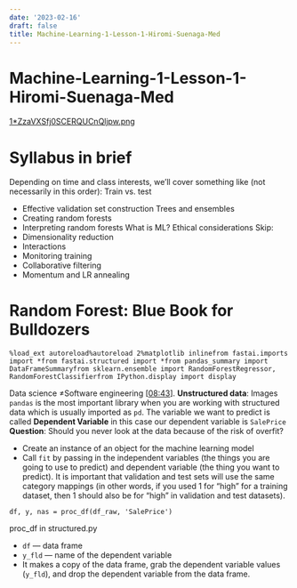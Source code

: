 ```yaml
---
date: '2023-02-16'
draft: false
title: Machine-Learning-1-Lesson-1-Hiromi-Suenaga-Med
---
```


# Machine-Learning-1-Lesson-1-Hiromi-Suenaga-Med

[1*ZzaVXSfj0SCERQUCnQljpw.png](Machine%20Learning%201%20Lesson%201%20-%20Hiromi%20Suenaga%20-%20Med%2054b5bb82ebf4439fb80044ea6105c638/1ZzaVXSfj0SCERQUCnQljpw.png)
# Syllabus in brief
Depending on time and class interests, we’ll cover something like (not necessarily in this order):
Train vs. test
- Effective validation set construction
Trees and ensembles
- Creating random forests
- Interpreting random forests
What is ML?
Ethical considerations
Skip:
- Dimensionality reduction
- Interactions
- Monitoring training
- Collaborative filtering
- Momentum and LR annealing
# Random Forest: Blue Book for Bulldozers
```
%load_ext autoreload%autoreload 2%matplotlib inlinefrom fastai.imports import *from fastai.structured import *from pandas_summary import DataFrameSummaryfrom sklearn.ensemble import RandomForestRegressor, RandomForestClassifierfrom IPython.display import display
```
Data science ≠Software engineering [[08:43](https://youtu.be/CzdWqFTmn0Y?t=8m43s)].
**Unstructured data**: Images
`pandas` is the most important library when you are working with structured data which is usually imported as `pd`.
The variable we want to predict is called **Dependent Variable** in this case our dependent variable is `SalePrice`
**Question**: Should you never look at the data because of the risk of overfit?
- Create an instance of an object for the machine learning model
- Call `fit` by passing in the independent variables (the things you are going to use to predict) and dependent variable (the thing you want to predict).
It is important that validation and test sets will use the same category mappings (in other words, if you used 1 for “high” for a training dataset, then 1 should also be for “high” in validation and test datasets).
```
df, y, nas = proc_df(df_raw, 'SalePrice')
```
proc_df in structured.py
- `df` — data frame
- `y_fld` — name of the dependent variable
- It makes a copy of the data frame, grab the dependent variable values (`y_fld`), and drop the dependent variable from the data frame.
